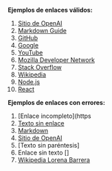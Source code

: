 **Ejemplos de enlaces válidos:**

1. [Sitio de OpenAI](https://www.openai.com)
2. [Markdown Guide](https://www.markdownguide.org)
3. [GitHub](https://github.com)
4. [Google](https://www.google.com)
5. [YouTube](https://www.youtube.com)
6. [Mozilla Developer Network](https://developer.mozilla.org)
7. [Stack Overflow](https://stackoverflow.com)
8. [Wikipedia](https://www.wikipedia.org)
9. [Node.js](https://nodejs.org)
10. [React](https://reactjs.org)



**Ejemplos de enlaces con errores:**

1. [Enlace incompleto](https
2. [Texto sin enlace]()
3. [Markdown](https://markdownguide.org)
4. [Sitio de OpenAI](https://wwww.openaii/com)
5. [Texto sin paréntesis]
6. Enlace sin texto []
7. [Wikipedia Lorena Barrera](https://es.wikipedia.org/wiki/LorenaBarrera)
